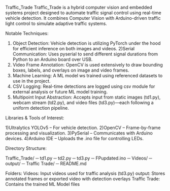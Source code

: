 Traffic_Trade
Traffic_Trade is a hybrid computer vision and embedded systems project designed to automate traffic signal control using real-time vehicle detection. It combines Computer Vision with Arduino-driven traffic light control to simulate adaptive traffic systems.

Notable Techniques:

1) Object Detection: Vehicle detection is utilizing PyTorch under the hood for efficient inference on both images and videos.
2)Serial Communication: Uses pyserial to send different signal durations from Python to an Arduino board over USB.
3) Video Frame Annotation: OpenCV is used extensively to draw bounding boxes, labels, and overlays on image and video frames.
4) Machine Learning: A ML model ws trained using referenced datasets to use in the project.
5) CSV Logging: Real-time detections are logged using csv module for external analysis or future ML model training.
6) Multipoint Input Abstraction: Accepts input from static images (td1.py), webcam stream (td2.py), and video files (td3.py)—each following a uniform detection pipeline.

Libraries & Tools of Interest:

1)Ultralytics YOLOv5 – For vehicle detection.
2)OpenCV – Frame-by-frame processing and visualization.
3)PySerial – Communicates with Arduino devices.
4)Arduino IDE – Uploads the .ino file for controlling LEDs.

Directory Structure:

Traffic_Trade/
─ td1.py
─ td2.py
─ td3.py
─ FPupdated.ino
─ Videos/
─ output/
─ Traffic Trade/
─ README.md

Folders:
Videos: Input videos used for traffic analysis (td3.py)
output: Stores annotated frames or exported video with detection overlays
Traffic Trade: Contains the trained ML Model files

